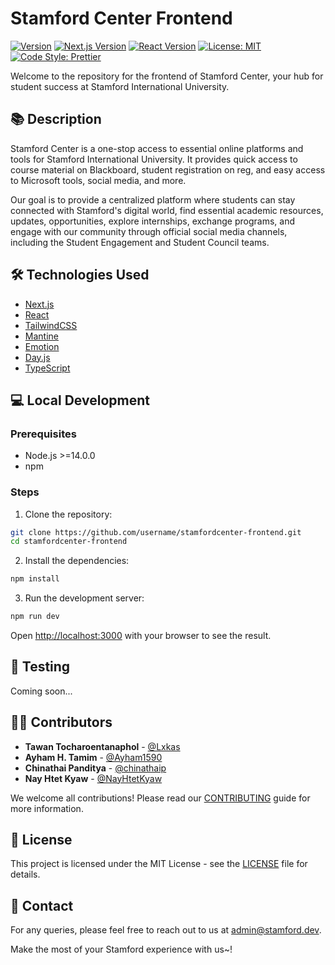 # Stamford Center Frontend

[![Version](https://img.shields.io/badge/version-0.1.0-blue?style=for-the-badge)](https://github.com/username/stamfordcenter-frontend)
[![Next.js Version](https://img.shields.io/badge/Next.js-13.4.12-lightblue?style=for-the-badge)](https://nextjs.org/)
[![React Version](https://img.shields.io/badge/React-18.2.0-green?style=for-the-badge)](https://reactjs.org/)
[![License: MIT](https://img.shields.io/badge/License-MIT-yellow?style=for-the-badge)](https://opensource.org/licenses/MIT)
[![Code Style: Prettier](https://img.shields.io/badge/Code%20Style-Prettier-orange?style=for-the-badge)](https://prettier.io/)

Welcome to the repository for the frontend of Stamford Center, your hub for student success at Stamford International University.

## 📚 Description
Stamford Center is a one-stop access to essential online platforms and tools for Stamford International University. It provides quick access to course material on Blackboard, student registration on reg, and easy access to Microsoft tools, social media, and more.

Our goal is to provide a centralized platform where students can stay connected with Stamford's digital world, find essential academic resources, updates, opportunities, explore internships, exchange programs, and engage with our community through official social media channels, including the Student Engagement and Student Council teams.

## 🛠️ Technologies Used
- [Next.js](https://nextjs.org/)
- [React](https://reactjs.org/)
- [TailwindCSS](https://tailwindcss.com/)
- [Mantine](https://mantine.dev/)
- [Emotion](https://emotion.sh/docs/introduction)
- [Day.js](https://day.js.org/)
- [TypeScript](https://www.typescriptlang.org/)

## 💻 Local Development
### Prerequisites
- Node.js >=14.0.0
- npm

### Steps
1. Clone the repository:
```bash
git clone https://github.com/username/stamfordcenter-frontend.git
cd stamfordcenter-frontend
```

2. Install the dependencies:
```bash
npm install
```

3. Run the development server:
```bash
npm run dev
```

Open [http://localhost:3000](http://localhost:3000) with your browser to see the result.

## 🧪 Testing
Coming soon...

## 🧑‍💻 Contributors
- **Tawan Tocharoentanaphol** - [@Lxkas](https://github.com/Lxkas)
- **Ayham H. Tamim** - [@Ayham1590](https://github.com/Ayham1590)
- **Chinathai Panditya** - [@chinathaip](https://github.com/chinathaip)
- **Nay Htet Kyaw** - [@NayHtetKyaw](https://github.com/NayHtetKyaw)

We welcome all contributions! Please read our [CONTRIBUTING](CONTRIBUTING.md) guide for more information.

## 📃 License
This project is licensed under the MIT License - see the [LICENSE](LICENSE) file for details.

## 📧 Contact
For any queries, please feel free to reach out to us at [admin@stamford.dev](mailto:admin@stamford.dev).

Make the most of your Stamford experience with us~!
